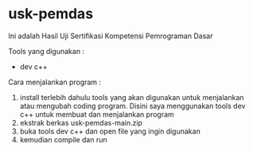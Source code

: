 # usk-pemdas
Ini adalah Hasil Uji Sertifikasi Kompetensi Pemrograman Dasar 

Tools yang digunakan :
- dev c++

Cara menjalankan program :

1. install terlebih dahulu tools yang akan digunakan untuk menjalankan atau mengubah coding program.
   Disini saya menggunakan tools dev c++ untuk membuat dan menjalankan program
2. ekstrak berkas usk-pemdas-main.zip
3. buka tools dev c++ dan open file yang ingin digunakan
4. kemudian compile dan run

